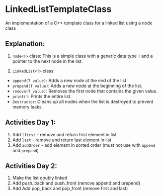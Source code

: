 # LinkedListTemplateClass
An implementation of a C++ template class for a linked list using a node class

## Explanation:
1. `node<T>` class: This is a simple class with a generic data type `T` and a pointer to the next node in the list.

2. `LinkedList<T>` class:
  - `append(T value)`: Adds a new node at the end of the list.
  - `prepend(T value)`: Adds a new node at the beginning of the list.
  - `remove(T value)`: Removes the first node that contains the given value.
  - `print()`: Prints the entire list.
  - `Destructor`: Cleans up all nodes when the list is destroyed to prevent memory leaks.

## Activities Day 1:
1. Add `lfirst` - remove and return first element in list
2. Add `last` - remove and return last element in list
3. Add `addOrder` - add element in sorted order (must not use with `append` and `prepend`)

## Activities Day 2:
1. Make the list doubly linked
2. Add push_back and push_front (remove append and prepend)
3. Add Add pop_back and pop_front (remove first and last)

